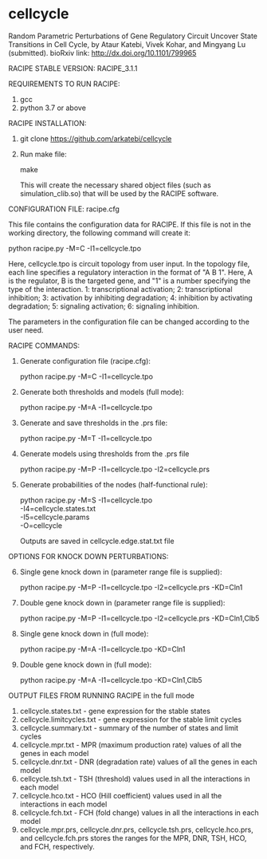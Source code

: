 # cellcycle
Random Parametric Perturbations of Gene Regulatory Circuit Uncover State Transitions in Cell Cycle, by Ataur Katebi, Vivek Kohar, and Mingyang Lu (submitted). bioRxiv link: http://dx.doi.org/10.1101/799965

RACIPE STABLE VERSION: RACIPE_3.1.1

REQUIREMENTS TO RUN RACIPE:
 1. gcc  
 2. python 3.7 or above


RACIPE INSTALLATION:
 1. git clone https://github.com/arkatebi/cellcycle
 2. Run make file: 

    make

    This will create the necessary shared object files (such as simulation_clib.so) that will be used by the RACIPE software.



CONFIGURATION FILE: racipe.cfg

   This file contains the configuration data for RACIPE. If this file is not in the working directory, the following command will create it:

   python racipe.py -M=C -I1=cellcycle.tpo

   Here, cellcycle.tpo is circuit topology from user input. In the topology file, each line specifies a regulatory interaction in the format of "A B 1". Here, A is the regulator, B is the targeted gene, and "1" is a number specifying the type of the interaction. 1: transcriptional activation; 2: transcriptional inhibition; 3: activation by inhibiting degradation; 4: inhibition by activating degradation; 5: signaling activation; 6: signaling inhibition.

   The parameters in the configuration file can be changed according to the user need.


RACIPE COMMANDS:
1. Generate configuration file (racipe.cfg):

   python racipe.py -M=C -I1=cellcycle.tpo
2. Generate both thresholds and models (full mode):

   python racipe.py -M=A -I1=cellcycle.tpo
3. Generate and save thresholds in the .prs file:

   python racipe.py -M=T -I1=cellcycle.tpo
4. Generate models using thresholds from the .prs file

   python racipe.py -M=P -I1=cellcycle.tpo -I2=cellcycle.prs
5. Generate probabilities of the nodes (half-functional rule):

   python racipe.py -M=S -I1=cellcycle.tpo \
                         -I4=cellcycle.states.txt \
                         -I5=cellcycle.params \
                         -O=cellcycle

   Outputs are saved in cellcycle.edge.stat.txt file




OPTIONS FOR KNOCK DOWN PERTURBATIONS: 

6. Single gene knock down in (parameter range file is supplied):

   python racipe.py -M=P -I1=cellcycle.tpo -I2=cellcycle.prs -KD=Cln1

7. Double gene knock down in (parameter range file is supplied):

   python racipe.py -M=P -I1=cellcycle.tpo -I2=cellcycle.prs -KD=Cln1,Clb5

8. Single gene knock down in (full mode):

   python racipe.py -M=A -I1=cellcycle.tpo -KD=Cln1

9. Double gene knock down in (full mode):

   python racipe.py -M=A -I1=cellcycle.tpo -KD=Cln1,Clb5



OUTPUT FILES FROM RUNNING RACIPE in the full mode
1. cellcycle.states.txt - gene expression for the stable states
2. cellcycle.limitcycles.txt - gene expression for the stable limit cycles
3. cellcycle.summary.txt - summary of the number of states and limit cycles 
4. cellcycle.mpr.txt - MPR (maximum production rate) values of all 
                the genes in each model 
5. cellcycle.dnr.txt - DNR (degradation rate) values of all the genes 
                in each model
6. cellcycle.tsh.txt - TSH (threshold) values used in all the 
                interactions in each model 
7. cellcycle.hco.txt - HCO (Hill coefficient) values used in 
                all the interactions in each model 
8. cellcycle.fch.txt - FCH (fold change) values in all the 
                interactions in each model
9. cellcycle.mpr.prs, cellcycle.dnr.prs, cellcycle.tsh.prs, cellcycle.hco.prs, and cellcycle.fch.prs stores the ranges for the MPR, DNR, TSH, HCO, and FCH, respectively.


